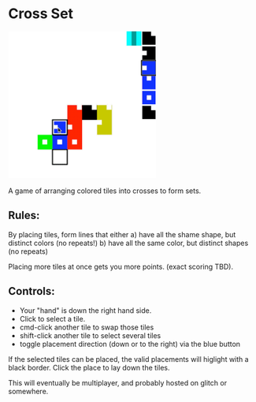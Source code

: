 # Cross Set

<img src="./screencast.gif" width=300>

A game of arranging colored tiles into crosses to form sets.

## Rules:

By placing tiles, form lines that either
a) have all the shame shape, but distinct colors (no repeats!)
b) have all the same color, but distinct shapes (no repeats)

Placing more tiles at once gets you more points.
(exact scoring TBD).

## Controls:

- Your "hand" is down the right hand side.
- Click to select a tile.
- cmd-click another tile to swap those tiles
- shift-click another tile to select several tiles
- toggle placement direction (down or to the right) via the blue button

If the selected tiles can be placed, the valid placements will higlight with a black border. Click the place to lay down the tiles.

This will eventually be multiplayer, and probably hosted on glitch or somewhere.
